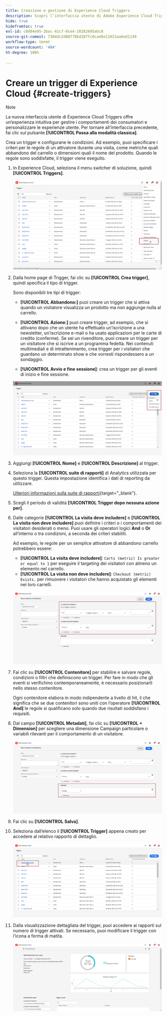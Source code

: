 ```yaml
---
title: Creazione e gestione di Experience Cloud Triggers
description: Scopri l’interfaccia utente di Adobe Experience Cloud Triggers
hide: true
hidefromtoc: true
exl-id: c0d04e95-2bac-41c7-8ce4-28282695abc8
source-git-commit: 7304dc2d08f78bd287fc0cae6e11021aa6ed1149
workflow-type: tm+mt
source-wordcount: '484'
ht-degree: 100%

---
```


# Creare un trigger di Experience Cloud {#create-triggers}

>[!NOTE]
>
> La nuova interfaccia utente di Experience Cloud Triggers offre un’esperienza intuitiva per gestire i comportamenti dei consumatori e personalizzare le esperienze utente. Per tornare all’interfaccia precedente, fai clic sul pulsante **[!UICONTROL Passa alla modalità classica]**.

Crea un trigger e configurane le condizioni. Ad esempio, puoi specificare i criteri per le regole di un attivatore durante una visita, come metriche quali abbandono del carrello o dimensioni quali il nome del prodotto. Quando le regole sono soddisfatte, il trigger viene eseguito.

1. In Experience Cloud, seleziona il menu switcher di soluzione, quindi **[!UICONTROL Triggers]**.

   ![](assets/triggers_7.png)

1. Dalla home page di Trigger, fai clic su **[!UICONTROL Crea trigger]**, quindi specifica il tipo di trigger.

   Sono disponibili tre tipi di trigger:

   * **[!UICONTROL Abbandono:]** puoi creare un trigger che si attiva quando un visitatore visualizza un prodotto ma non aggiunge nulla al carrello.

   * **[!UICONTROL Azione:]** puoi creare trigger, ad esempio, che si attivano dopo che un utente ha effettuato un’iscrizione a una newsletter, un’iscrizione e-mail o ha usato applicazioni per le carte di credito (conferme). Se sei un rivenditore, puoi creare un trigger per un visitatore che si iscrive a un programma fedeltà. Nei contenuti multimediali e di intrattenimento, crea trigger per i visitatori che guardano un determinato show e che vorresti rispondessero a un sondaggio.

   * **[!UICONTROL Avvio e fine sessione]**: crea un trigger per gli eventi di inizio e fine sessione.

   ![](assets/triggers_1.png)

1. Aggiungi **[!UICONTROL Nome]** e **[!UICONTROL Descrizione]** al trigger.

1. Seleziona la **[!UICONTROL suite di rapporti]** di Analytics utilizzata per questo trigger. Questa impostazione identifica i dati di reporting da utilizzare.

   [Ulteriori informazioni sulla suite di rapporti](https://experienceleague.adobe.com/docs/analytics/admin/admin-tools/manage-report-suites/c-new-report-suite/t-create-a-report-suite.html?lang=it){target="_blank"}.

1. Scegli il periodo di validità **[!UICONTROL Trigger dopo nessuna azione per]**.

1. Dalle categorie **[!UICONTROL La visita deve includere]** e **[!UICONTROL La visita non deve includere]** puoi definire i criteri o i comportamenti dei visitatori desiderati o meno. Puoi usare gli operatori logici **And** o **Or** all’interno o tra condizioni, a seconda dei criteri stabiliti.

   Ad esempio, le regole per un semplice attivatore di abbandono carrello potrebbero essere:

   * **[!UICONTROL La visita deve includere]**: `Carts (metric) Is greater or equal to 1` per eseguire il targeting dei visitatori con almeno un elemento nel carrello.
   * **[!UICONTROL La visita non deve includere]**: `Checkout (metric) Exists.` per rimuovere i visitatori che hanno acquistato gli elementi nei loro carrelli.

   ![](assets/triggers_2.png)

1. Fai clic su **[!UICONTROL Contenitore]** per stabilire e salvare regole, condizioni o filtri che definiscono un trigger. Per fare in modo che gli eventi si verifichino contemporaneamente, è necessario posizionarli nello stesso contenitore.

   Ogni contenitore elabora in modo indipendente a livello di hit, il che significa che se due contenitori sono uniti con l’operatore **[!UICONTROL And]** le regole si qualificano solo quando due risultati soddisfano i requisiti.

1. Dal campo **[!UICONTROL Metadati]**, fai clic su **[!UICONTROL + Dimension]** per scegliere una dimensione Campaign particolare o variabili rilevanti per il comportamento di un visitatore.

   ![](assets/triggers_3.png)

1. Fai clic su **[!UICONTROL Salva]**.

1. Seleziona dall’elenco il **[!UICONTROL Trigger]** appena creato per accedere al relativo rapporto di dettaglio.

   ![](assets/triggers_4.png)

1. Dalla visualizzazione dettagliata del trigger, puoi accedere ai rapporti sul numero di trigger attivati. Se necessario, puoi modificare il trigger con l’icona a forma di matita.

   ![](assets/triggers_5.png)
